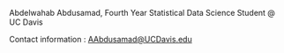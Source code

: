 Abdelwahab Abdusamad, Fourth Year Statistical Data Science Student @ UC Davis 

Contact information : AAbdusamad@UCDavis.edu
